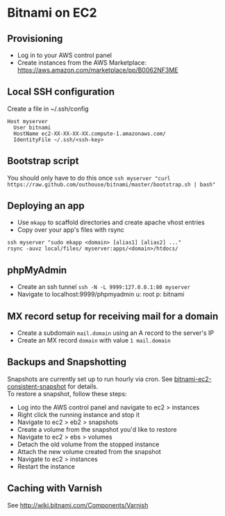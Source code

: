 # Bitnami on EC2

## Provisioning
* Log in to your AWS control panel
* Create instances from the AWS Marketplace: https://aws.amazon.com/marketplace/pp/B0062NF3ME

## Local SSH configuration
Create a file in ~/.ssh/config  
```
Host myserver
  User bitnami
  HostName ec2-XX-XX-XX-XX.compute-1.amazonaws.com/
  IdentityFile ~/.ssh/<ssh-key>
```

## Bootstrap script
You should only have to do this once
`ssh myserver "curl https://raw.github.com/outhouse/bitnami/master/bootstrap.sh | bash"`

## Deploying an app
* Use `mkapp` to scaffold directories and create apache vhost entries
* Copy over your app's files with rsync  

```
ssh myserver "sudo mkapp <domain> [alias1] [alias2] ..."
rsync -auvz local/files/ myserver:apps/<domain>/htdocs/
```

## phpMyAdmin
* Create an ssh tunnel `ssh -N -L 9999:127.0.0.1:80 myserver`
* Navigate to localhost:9999/phpmyadmin u: root p: bitnami

## MX record setup for receiving mail for a domain
* Create a subdomain `mail.domain` using an A record to the server's IP
* Create an MX record `domain` with value `1 mail.domain`

## Backups and Snapshotting
Snapshots are currently set up to run hourly via cron. See [bitnami-ec2-consistent-snapshot](https://github.com/jessetane/bitnami-ec2-consistent-snapshot) for details.  
To restore a snapshot, follow these steps:  
* Log into the AWS control panel and navigate to ec2 > instances
* Right click the running instance and stop it
* Navigate to ec2 > eb2 > snapshots
* Create a volume from the snapshot you'd like to restore
* Navigate to ec2 > ebs > volumes
* Detach the old volume from the stopped instance
* Attach the new volume created from the snapshot
* Navigate to ec2 > instances
* Restart the instance

## Caching with Varnish
See http://wiki.bitnami.com/Components/Varnish
